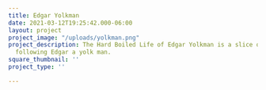 ```yaml
---
title: Edgar Yolkman
date: 2021-03-12T19:25:42.000-06:00
layout: project
project_image: "/uploads/yolkman.png"
project_description: The Hard Boiled Life of Edgar Yolkman is a slice of life story
  following Edgar a yolk man.
square_thumbnail: ''
project_type: ''

---
```

